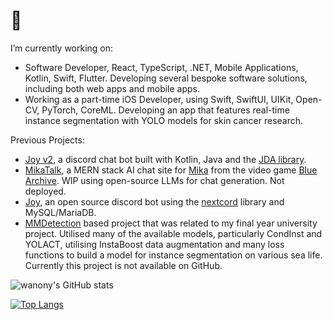 # 👋 

<!--
**wanony/wanony** is a ✨ _special_ ✨ repository because its `README.md` (this file) appears on your GitHub profile.
-->

I’m currently working on:
- Software Developer, React, TypeScript, .NET, Mobile Applications, Kotlin, Swift, Flutter. Developing several bespoke software solutions, including both web apps and mobile apps.
- Working as a part-time iOS Developer, using Swift, SwiftUI, UIKit, Open-CV, PyTorch, CoreML. Developing an app that features real-time instance segmentation with YOLO models for skin cancer research.

Previous Projects:
-  [Joy v2](https://github.com/wanony-bros/Joy), a discord chat bot built with Kotlin, Java and the [JDA library](https://github.com/discord-jda/JDA).
-  [MikaTalk](https://github.com/wanony/mikatalk), a MERN stack AI chat site for [Mika](https://bluearchive.fandom.com/wiki/Misono_Mika) from the video game [Blue Archive](https://bluearchive.nexon.com/home). WIP using open-source LLMs for chat generation. Not deployed.
-  [Joy](https://github.com/wanony/JoyBot), an open source discord bot using the [nextcord](https://github.com/nextcord/nextcord) library and MySQL/MariaDB.
- [MMDetection](https://github.com/open-mmlab/mmdetection) based project that was related to my final year university project. Utilised many of the available models, particularly CondInst and YOLACT, utilising InstaBoost data augmentation and many loss functions to build a model for instance segmentation on various sea life. Currently this project is not available on GitHub.


![wanony's GitHub stats](https://github-readme-stats.vercel.app/api?username=wanony&show_icons=true&theme=radical)

[![Top Langs](https://github-readme-stats.vercel.app/api/top-langs/?username=wanony&layout=compact&show_icons=true&theme=radical)](https://github.com/anuraghazra/github-readme-stats)
